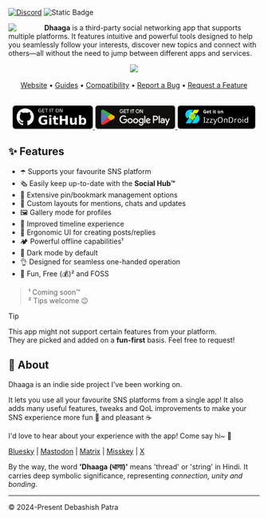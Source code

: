 <!-- SOCIALS -->
[![Discord](https://img.shields.io/discord/1131212086446391430?logo=discord&style=flat&label=Chat)](https://discord.gg/kMp5JA9jwD)
![Static Badge](https://img.shields.io/badge/Sponsor-Me-f79a13)
<!-- SOCIALS -->

<img width="64"
src="https://github.com/user-attachments/assets/1718fef2-f10a-4a72-b7cb-819e85d56143"
align="left"
style="margin-right:8px"/>

**Dhaaga** is a third-party social networking app that supports multiple platforms.
It features intuitive and powerful tools designed to help you seamlessly follow 
your interests, discover new topics and connect with others—all 
without the need to jump between different apps and services.

<div align="center">
  <img width="720px"  src="https://repository-images.githubusercontent.com/664825261/58e60a61-2d3b-4275-89bc-c180adb58a7d" style="top:80px"/>
</div>

<p align="center">
  <a href="https://suvam.io/dhaaga">Website</a> •
  <a href="https://suvam.io/dhaaga/guides">Guides</a> •
  <a href="https://suvam.io/dhaaga/compatibility">Compatibility</a> •
  <a href="https://github.com/suvam0451/dhaaga/issues/new?assignees=&labels=bug&projects=&template=bug_report.yml">Report a Bug</a> •
  <a href="https://github.com/suvam0451/dhaaga/issues/new?assignees=&labels=enhancement&projects=&template=feature_request.yml">Request a Feature</a>
</p>


<div align="center" style="margin-top:32px">
  <a href="https://github.com/suvam0451/dhaaga/releases/latest" target="_blank">
    <img src="./.github/badges/github.png" height="48px"/>
  </a>
  <a href="https://play.google.com/store/apps/details?id=io.suvam.dhaaga" target="_blank">    
    <img src="./.github/badges/google_play.svg" height="48px"/>
  </a>
  <a href="https://apt.izzysoft.de/fdroid/index/apk/io.suvam.dhaaga.lite" target="_blank">
    <img src="./.github/badges/izzy_on_droid.png" height="48px"/>
  </a>
</div>

## ✨ Features

- ☂️ Supports your favourite SNS platform
- 🗞️ Easily keep up-to-date with the **Social Hub™**
- 📍 Extensive pin/bookmark management options
- 📩 Custom layouts for mentions, chats and updates
- 🖼️ Gallery mode for profiles
- 📰 Improved timeline experience
- 💬 Ergonomic UI for creating posts/replies
- 🏕️ Powerful offline capabilities¹
- 🦉 Dark mode by default
- 👌 Designed for seamless one-handed operation
- 🥳 Fun, Free (💰)² and FOSS

> ¹ Coming soon™<br/>
> ² Tips welcome 😉

> [!TIP]
> This app might not support certain features from your platform.</br> 
> They are picked and added on a **fun-first** basis. Feel free to request!

## 💁 About

Dhaaga is an indie side project I’ve been working on.

It lets you use all your favourite SNS platforms from a single 
app! It also adds many useful features, tweaks and QoL improvements
to make your SNS experience more fun 🥳 and pleasant ☕

I'd love to hear about your experience with the app! Come say hi~ 🤗

[Bluesky](https://bsky.app/profile/suvam.io) |
[Mastodon](https://mastodon.social/@suvam) |
[Matrix](https://matrix.to/@suvam:matrix.org#/@suvam:matrix.org) |
[Misskey](https://misskey.io/@suvam0451) |
[X](https://x.com/suvam0451)

By the way, the word **'Dhaaga (धागा)'** means 'thread' or
'string' in Hindi.
It carries deep symbolic significance,
representing *connection, unity and bonding*.

---

© 2024-Present Debashish Patra 
